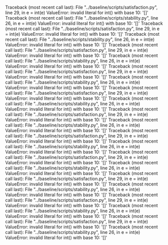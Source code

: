 
Traceback (most recent call last):
  File "../baseline/scripts/satisfaction.py", line 29, in <module>
    e = int(e)
ValueError: invalid literal for int() with base 10: '[]'
Traceback (most recent call last):
  File "../baseline/scripts/stability.py", line 26, in <module>
    e = int(e)
ValueError: invalid literal for int() with base 10: '[]'
Traceback (most recent call last):
  File "../baseline/scripts/satisfaction.py", line 29, in <module>
    e = int(e)
ValueError: invalid literal for int() with base 10: '[]'
Traceback (most recent call last):
  File "../baseline/scripts/stability.py", line 26, in <module>
    e = int(e)
ValueError: invalid literal for int() with base 10: '[]'
Traceback (most recent call last):
  File "../baseline/scripts/satisfaction.py", line 29, in <module>
    e = int(e)
ValueError: invalid literal for int() with base 10: '[]'
Traceback (most recent call last):
  File "../baseline/scripts/stability.py", line 26, in <module>
    e = int(e)
ValueError: invalid literal for int() with base 10: '[]'
Traceback (most recent call last):
  File "../baseline/scripts/satisfaction.py", line 29, in <module>
    e = int(e)
ValueError: invalid literal for int() with base 10: '[]'
Traceback (most recent call last):
  File "../baseline/scripts/stability.py", line 26, in <module>
    e = int(e)
ValueError: invalid literal for int() with base 10: '[]'
Traceback (most recent call last):
  File "../baseline/scripts/satisfaction.py", line 29, in <module>
    e = int(e)
ValueError: invalid literal for int() with base 10: '[]'
Traceback (most recent call last):
  File "../baseline/scripts/stability.py", line 26, in <module>
    e = int(e)
ValueError: invalid literal for int() with base 10: '[]'
Traceback (most recent call last):
  File "../baseline/scripts/satisfaction.py", line 29, in <module>
    e = int(e)
ValueError: invalid literal for int() with base 10: '[]'
Traceback (most recent call last):
  File "../baseline/scripts/stability.py", line 26, in <module>
    e = int(e)
ValueError: invalid literal for int() with base 10: '[]'
Traceback (most recent call last):
  File "../baseline/scripts/satisfaction.py", line 29, in <module>
    e = int(e)
ValueError: invalid literal for int() with base 10: '[]'
Traceback (most recent call last):
  File "../baseline/scripts/stability.py", line 26, in <module>
    e = int(e)
ValueError: invalid literal for int() with base 10: '[]'
Traceback (most recent call last):
  File "../baseline/scripts/satisfaction.py", line 29, in <module>
    e = int(e)
ValueError: invalid literal for int() with base 10: '[]'
Traceback (most recent call last):
  File "../baseline/scripts/stability.py", line 26, in <module>
    e = int(e)
ValueError: invalid literal for int() with base 10: '[]'
Traceback (most recent call last):
  File "../baseline/scripts/satisfaction.py", line 29, in <module>
    e = int(e)
ValueError: invalid literal for int() with base 10: '[]'
Traceback (most recent call last):
  File "../baseline/scripts/stability.py", line 26, in <module>
    e = int(e)
ValueError: invalid literal for int() with base 10: '[]'
Traceback (most recent call last):
  File "../baseline/scripts/satisfaction.py", line 29, in <module>
    e = int(e)
ValueError: invalid literal for int() with base 10: '[]'
Traceback (most recent call last):
  File "../baseline/scripts/stability.py", line 26, in <module>
    e = int(e)
ValueError: invalid literal for int() with base 10: '[]'
Traceback (most recent call last):
  File "../baseline/scripts/satisfaction.py", line 29, in <module>
    e = int(e)
ValueError: invalid literal for int() with base 10: '[]'
Traceback (most recent call last):
  File "../baseline/scripts/stability.py", line 26, in <module>
    e = int(e)
ValueError: invalid literal for int() with base 10: '[]'
